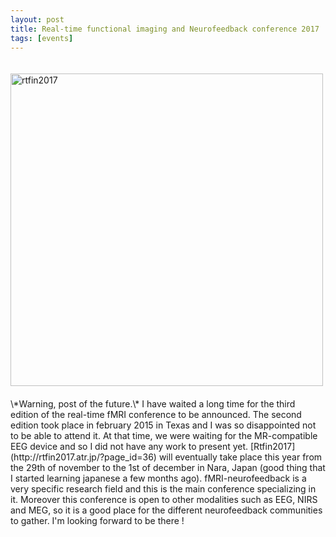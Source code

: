 ```yaml
---
layout: post
title: Real-time functional imaging and Neurofeedback conference 2017
tags: [events]
---
```

<a href="http://rtfin2017.atr.jp/?page_id=36">
<img border="0" alt="rtfin2017" src="/lorraineperronnet/public/img/rtfin2017.png" width="500px" style="margin:20px auto 20px auto">
</a>
\*Warning, post of the future.\* I have waited a long time for the third edition of the real-time fMRI conference to be announced. The second edition took place in february 2015 in Texas and I was so disappointed not to be able to attend it. At that time, we were waiting for the MR-compatible EEG device and so I did not have any work to present yet.  [Rtfin2017](http://rtfin2017.atr.jp/?page_id=36) will eventually take place this year from the 29th of november to the 1st of december in Nara, Japan (good thing that I started learning japanese a few months ago). fMRI-neurofeedback is a very specific research field and this is the main conference specializing in it. Moreover this conference is open to other modalities such as EEG, NIRS and MEG, so it is a good place for the different neurofeedback communities to gather. I'm looking forward to be there !
